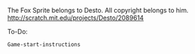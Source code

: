 The Fox Sprite belongs to Desto. All copyright belongs to him.
http://scratch.mit.edu/projects/Desto/2089614

To-Do:

	Game-start-instructions